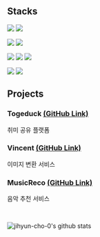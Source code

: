## Stacks

<img src="https://img.shields.io/badge/Python-127DAB?style=flat-square&logo=Python&logoColor=white"/> <img src="https://img.shields.io/badge/JavaScript-FFD53F?style=flat-square&logo=JavaScript&logoColor=white"/>

<img src="https://img.shields.io/badge/Django-005E67?style=flat-square&logo=Django&logoColor=white"/> <img src="https://img.shields.io/badge/Django Rest Framework-EB4D4D?style=flat-square&logo=Django Rest Framework&logoColor=white"/>

<img src="https://img.shields.io/badge/SQLite3-083D77?style=flat-square&logo=SQLite3&logoColor=white"/> <img src="https://img.shields.io/badge/Docker-0964C6?style=flat-square&logo=Docker&logoColor=white"/> <img src="https://img.shields.io/badge/amazon AWS-FF9D41?style=flat-square&logo=amazon AWS&logoColor=white"/>

<img src="https://img.shields.io/badge/Visual Studio Code-489CE6?style=flat-square&logo=Visual Studio Code&logoColor=white"/> <img src="https://img.shields.io/badge/PyCharm-3DD392?style=flat-square&logo=PyCharm&logoColor=white"/>


## Projects

### Togeduck <a href="https://github.com/Team-Hot6/Togeduck_Backend">(GitHub Link)</a>
취미 공유 플랫폼

### Vincent <a href="https://github.com/Carrotww/Vincent_Backend">(GitHub Link)</a>
이미지 변환 서비스

### MusicReco <a href="https://github.com/Carrotww/Recommend_service">(GitHub Link)</a>
음악 추천 서비스

&nbsp; 

![jihyun-cho-0's github stats](https://github-readme-stats.vercel.app/api?username=jihyun-cho-0&show_icons=true)
